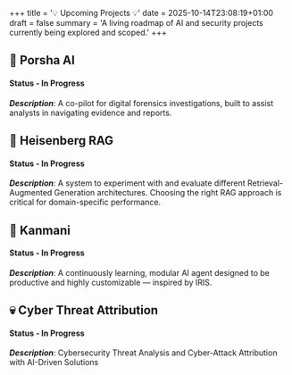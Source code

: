 +++
title = '💡 Upcoming Projects 💡'
date = 2025-10-14T23:08:19+01:00
draft = false
summary = 'A living roadmap of AI and security projects currently being explored and scoped.'
+++

## 🧾 Porsha AI  
#### Status - In Progress
***Description***: A co-pilot for digital forensics investigations, built to assist analysts in navigating evidence and reports.

## 🧠 Heisenberg RAG  
#### Status - In Progress
***Description***: A system to experiment with and evaluate different Retrieval-Augmented Generation architectures. Choosing the right RAG approach is critical for domain-specific performance.


## 🤖 Kanmani
#### Status - In Progress
***Description***: A continuously learning, modular AI agent designed to be productive and highly customizable — inspired by IRIS.


## 💀 Cyber Threat Attribution
#### Status - In Progress
***Description***: Cybersecurity Threat Analysis and Cyber-Attack Attribution with AI-Driven Solutions
